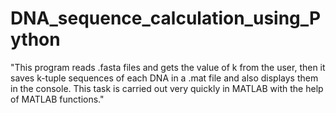 # DNA_sequence_calculation_using_Python
"This program reads .fasta files and gets the value of k from the user, then it saves k-tuple sequences of each DNA in a .mat file and also displays them in the console. This task is carried out very quickly in MATLAB with the help of MATLAB functions."
